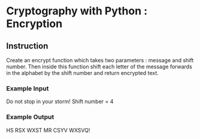 # Cryptography with Python : Encryption

## Instruction
Create an encrypt function which takes two parameters : message and shift number. Then inside this function shift each letter of the message forwards in the alphabet by the shift number and return encrypted text.

### Example Input
Do not stop in your storm!
Shift number = 4

### Example Output
HS RSX WXST MR CSYV WXSVQ!
